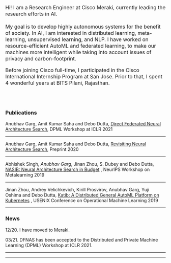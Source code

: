  <font size="3">
 
Hi! I am a Research Engineer at Cisco Meraki, currently leading the research efforts in AI. 
<br><br>
My goal is to develop highly autonomous systems for the benefit of society. In AI, I am interested in distributed learning, meta-learning, unsupervised learning, and NLP. I have worked on resource-efficient AutoML and federated learning, to make our machines more intelligent while taking into account issues of privacy and carbon-footprint.

Before joining Cisco full-time, I participated in the Cisco International Internship Program at San Jose. Prior to that, I spent 4 wonderful years at BITS Pilani, Rajasthan.

</font>
 <br><br>
 
### Publications

Anubhav Garg, Amit Kumar Saha and Debo Dutta, [Direct Federated Neural Architecture Search](https://arxiv.org/abs/2010.06223),
DPML Workshop at ICLR 2021

---

Anubhav Garg, Amit Kumar Saha and Debo Dutta, [Revisiting Neural Architecture Search](https://arxiv.org/abs/2010.05719), Preprint
2020

---

Abhishek Singh<sup>*</sup>, Anubhav Garg<sup>*</sup>, Jinan Zhou, S. Dubey and Debo Dutta, [NASIB: Neural Architecture
Search in Budget](https://arxiv.org/abs/1910.08665)
, NeurIPS Workshop on Metalearning 2019

---

Jinan Zhou, Andrey Velichkevich, Kirill Prosvirov, Anubhav Garg, Yuji Oshima and Debo Dutta,
[Katib: A Distributed General AutoML Platform on Kubernetes](https://opml19papers.usenix.hotcrp.com/doc/opml19papers-final52.pdf?cap=052aDJ1RaUal6PE)
, USENIX Conference on Operational Machine Learning 2019 

---

### News

12/20. I have moved to Meraki.

03/21. DFNAS has been accepted to the Distributed and Private Machine Learning (DPML) Workshop at ICLR 2021.

---



---

